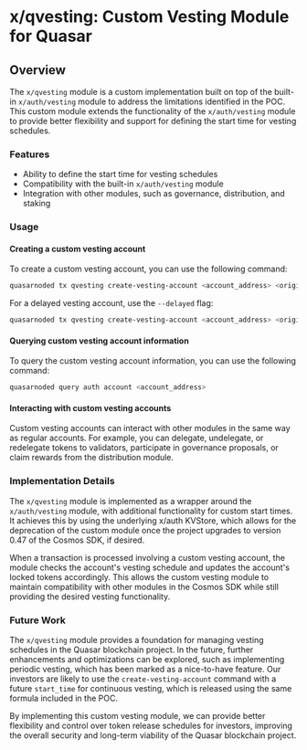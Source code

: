 # x/qvesting: Custom Vesting Module for Quasar

## Overview

The `x/qvesting` module is a custom implementation built on top of the built-in `x/auth/vesting` module to address the
limitations identified in the POC. This custom module extends the functionality of the `x/auth/vesting` module to provide
better flexibility and support for defining the start time for vesting schedules.

### Features

- Ability to define the start time for vesting schedules
- Compatibility with the built-in `x/auth/vesting` module
- Integration with other modules, such as governance, distribution, and staking

### Usage

#### Creating a custom vesting account

To create a custom vesting account, you can use the following command:

```bash
quasarnoded tx qvesting create-vesting-account <account_address> <original_vesting> <start_time> <end_time> --from my_treasury --chain-id quasarnode --keyring-backend test
```

For a delayed vesting account, use the `--delayed` flag:

```bash
quasarnoded tx qvesting create-vesting-account <account_address> <original_vesting> <start_time> <end_time> --delayed --from my_treasury --chain-id quasarnode --keyring-backend test
```

#### Querying custom vesting account information

To query the custom vesting account information, you can use the following command:

```bash
quasarnoded query auth account <account_address>
```

#### Interacting with custom vesting accounts

Custom vesting accounts can interact with other modules in the same way as regular accounts. For example, you can
delegate, undelegate, or redelegate tokens to validators, participate in governance proposals, or claim rewards from the
distribution module.

### Implementation Details

The `x/qvesting` module is implemented as a wrapper around the `x/auth/vesting` module, with additional functionality
for custom start times. It achieves this by using the underlying x/auth KVStore, which allows for the deprecation of the
custom module once the project upgrades to version 0.47 of the Cosmos SDK, if desired.

When a transaction is processed involving a custom vesting account, the module checks the account's vesting schedule and
updates the account's locked tokens accordingly. This allows the custom vesting module to maintain compatibility with
other modules in the Cosmos SDK while still providing the desired vesting functionality.

### Future Work

The `x/qvesting` module provides a foundation for managing vesting schedules in the Quasar blockchain project. In
the future, further enhancements and optimizations can be explored, such as implementing periodic vesting, which has
been marked as a nice-to-have feature. Our investors are likely to use the `create-vesting-account` command with a future
`start_time` for continuous vesting, which is released using the same formula included in the POC.

By implementing this custom vesting module, we can provide better flexibility and control over token release schedules
for investors, improving the overall security and long-term viability of the Quasar blockchain project.